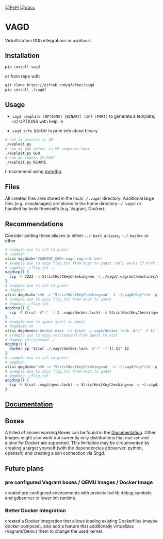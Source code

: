 [![PyPI](https://img.shields.io/pypi/v/vagd?style=flat)](https://pypi.org/project/vagd/) [![docs](https://img.shields.io/badge/docs-passing-success)](https://gfelber.github.io/vagd/index.html)

# VAGD

VirtuAlization GDb integrations in pwntools

## Installation

```bash
pip install vagd
```
or from repo with
```bash
git clone https://github.com/gfelber/vagd
pip install ./vagd/
```

## Usage

+ `vagd template [OPTIONS] [BINARY] [IP] [PORT]` to generate a template, list OPTIONS with help `-h`

+ `vagd info BINARY` to print info about binary

```bash
# run as process in VM
./exploit.py
# run as gdb server in VM requires tmux
./exploit.py GDB
# run on remote IP:PORT
./exploit.py REMOTE
```

I recommend using [pwndbg](https://github.com/pwndbg/pwndbg).

## Files

All created files ares stored in the local `./.vagd/` directory. Additional large files (e.g. cloudimages) are stored in the home directory `~/.vagd/` or handled by tools themselfs (e.g. Vagrant, Docker).

## Recommendations

Consider adding these aliases to either `~./.bash_aliases`, `~./.bashrc` or other

```bash
# example use to ssh to guest
# vagdssh
alias vagdssh='VAGRANT_CWD=.vagd vagrant ssh'
# example use to copy flag.txt from host to guest (only works if Port is 2222)
# vagdscp ./flag.txt ./
vagdscp() {
  scp -P 2222 -o StrictHostKeyChecking=no -i ./vagd/.vagrant/machines/default/virtualbox/private_key ${@:3} $1 vagrant@localhost:$2
}
# example use to ssh to guest
# dogdssh
alias dogdssh='ssh -o "StrictHostKeyChecking=no" -i ~/.vagd/keyfile -p $(cut -d":" -f 2 .vagd/docker.lock) vagd@0.0.0.0'
# example use to copy flag.txt from host to guest
# dogdscp ./flag.txt
dogdscp() {
  scp -P $(cut -d":" -f 2 .vagd/docker.lock) -o StrictHostKeyChecking=no -i ~/.vagd/keyfile ${@:3} $1 vagd@localhost:$2
}
# example use to spawn shell in guest 
# dogdexec sh
alias dogdexec='docker exec -it $(cut ./.vagd/docker.lock -d":" -f 1)'
# example use to copy /etc/passwd from guest to host
# dogdcp /etc/passwd ./
dogdcp() {
  docker cp "$(cut ./.vagd/docker.lock -d":" -f 1):$1" $2
}
# example use to ssh to guest
# qegdssh
alias qegdssh='ssh -o "StrictHostKeyChecking=no" -i ~/.vagd/keyfile -p $(cat .vagd/qemu.lock) ubuntu@0.0.0.0'
# example use to copy flag.txt from host to guest
# qegdscp ./flag.txt
qegdscp() {
  scp -P $(cat .vagd/qemu.lock) -o StrictHostKeyChecking=no -i ~/.vagd/keyfile ${@:3} $1 ubuntu@localhost:$2
}
```



## [Documentation](https://gfelber.github.io/vagd/index.html)



## Boxes

A listed of known working Boxes can be found in the [Documentation](https://gfelber.github.io/vagd/autoapi/vagd/box/index.html#module-vagd.box).
Other images might also work but currently only distributions that use `apt` and alpine for Docker are supported.
This limitation may be circumvented by creating a target yourself (with the dependencies gdbserver, python, openssh) and creating a ssh connection via Shgd.



## Future plans

### pre configured Vagrant boxes / QEMU Images / Docker Image

created pre configured environments with preinstalled lib debug symbols and gdbserver to lower init runtime.

### Better Docker integration

created a Docker integration that allows loading existing Dockerfiles (maybe docker-compose), also add a feature that additionally virtualizes (Vagrant/Qemu) them to change the used kernel.
